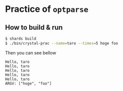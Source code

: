 # Practice of `optparse`

## How to build & run

```bash
$ shards build
$ ./bin/crystal-prac --name=taro --times=5 hoge foo
```

Then you can see bellow

```
Hello, taro
Hello, taro
Hello, taro
Hello, taro
Hello, taro
ARGV: ["hoge", "foo"]
```